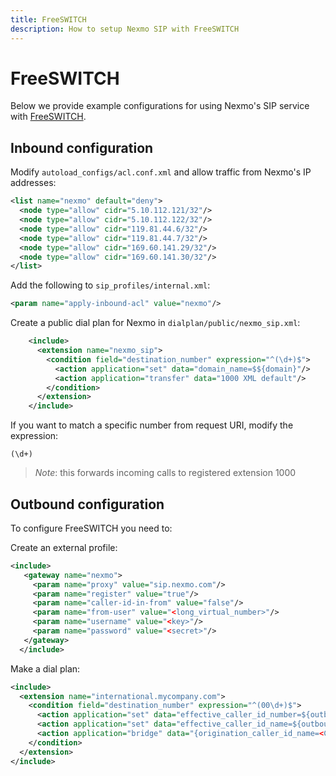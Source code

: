 ```yaml
---
title: FreeSWITCH
description: How to setup Nexmo SIP with FreeSWITCH
---
```


# FreeSWITCH

Below we provide example configurations for using Nexmo's SIP service with [FreeSWITCH](http://www.freeswitch.org).

## Inbound configuration

Modify `autoload_configs/acl.conf.xml` and allow traffic from Nexmo's IP addresses:

```xml
<list name="nexmo" default="deny">
  <node type="allow" cidr="5.10.112.121/32"/>
  <node type="allow" cidr="5.10.112.122/32"/>
  <node type="allow" cidr="119.81.44.6/32"/>
  <node type="allow" cidr="119.81.44.7/32"/>
  <node type="allow" cidr="169.60.141.29/32"/>
  <node type="allow" cidr="169.60.141.30/32"/>
</list>
```

Add the following to `sip_profiles/internal.xml`:

```xml
<param name="apply-inbound-acl" value="nexmo"/>
```

Create a public dial plan for Nexmo in `dialplan/public/nexmo_sip.xml`:

```xml
    <include>
      <extension name="nexmo_sip">
        <condition field="destination_number" expression="^(\d+)$">
          <action application="set" data="domain_name=$${domain}"/>
          <action application="transfer" data="1000 XML default"/>
        </condition>
      </extension>
    </include>
```

If you want to match a specific number from request URI, modify the expression:

````
(\d+)
````

> *Note*: this forwards incoming calls to registered extension 1000

## Outbound configuration

To configure FreeSWITCH you need to:

Create an external profile:

```xml
<include>
   <gateway name="nexmo">
     <param name="proxy" value="sip.nexmo.com"/>
     <param name="register" value="true"/>
     <param name="caller-id-in-from" value="false"/>
     <param name="from-user" value="<long_virtual_number>"/>
     <param name="username" value="<key>"/>
     <param name="password" value="<secret>"/>
   </gateway>
  </include>
```

Make a dial plan:

```xml
<include>
  <extension name="international.mycompany.com">
    <condition field="destination_number" expression="^(00\d+)$">
      <action application="set" data="effective_caller_id_number=${outbound_caller_id_number}"/>
      <action application="set" data="effective_caller_id_name=${outbound_caller_id_name}"/>
      <action application="bridge" data="{origination_caller_id_name=<CALLER_ID>}sofia/gateway/nexmo/$1"/>
    </condition>
  </extension>
</include>
```
